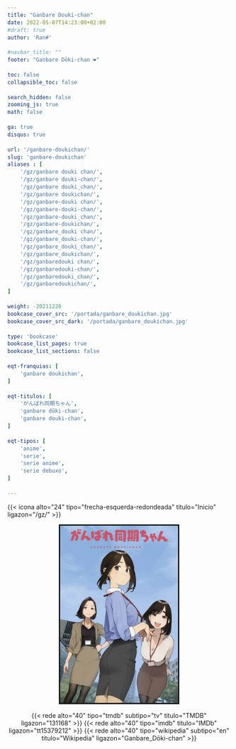 ```yaml
---
title: "Ganbare Douki-chan"
date: 2022-05-07T14:23:00+02:00
#draft: true
author: 'Ran#'

#navbar_title: ""
footer: "Ganbare Dōki-chan ❤️"

toc: false
collapsible_toc: false

search_hidden: false
zooming_js: true
math: false

ga: true
disqus: true

url: '/ganbare-doukichan/'
slug: 'ganbare-doukichan'
aliases : [
    '/gz/ganbare douki chan/',
    '/gz/ganbare douki-chan/',
    '/gz/ganbare douki_chan/',
    '/gz/ganbare doukichan/',
    '/gz/ganbare-douki chan/',
    '/gz/ganbare-douki-chan/',
    '/gz/ganbare-douki_chan/',
    '/gz/ganbare-doukichan/',
    '/gz/ganbare_douki chan/',
    '/gz/ganbare_douki-chan/',
    '/gz/ganbare_douki_chan/',
    '/gz/ganbare_doukichan/',
    '/gz/ganbaredouki chan/',
    '/gz/ganbaredouki-chan/',
    '/gz/ganbaredouki_chan/',
    '/gz/ganbaredoukichan/',
]

weight: -20211220
bookcase_cover_src: '/portada/ganbare_doukichan.jpg'
bookcase_cover_src_dark: '/portada/ganbare_doukichan.jpg'

type: 'bookcase'
bookcase_list_pages: true
bookcase_list_sections: false

eqt-franquias: [
    'ganbare doukichan',
]

eqt-titulos: [
    'がんばれ同期ちゃん',
    'ganbare dōki-chan',
    'ganbare douki-chan',
]

eqt-tipos: [
    'anime',
    'serie',
    'serie anime',
    'serie debuxo',
]

---
```


{{< icona alto="24" tipo="frecha-esquerda-redondeada" titulo="Inicio" ligazon="/gz/" >}}

<div style="text-align: center">
<img style="border: 3px solid currentColor" height=400 title="Golden Time" alt="Golden Time" src="/portada/ganbare_doukichan.jpg">

{{< rede alto="40" tipo="tmdb" subtipo="tv" titulo="TMDB" ligazon="131168" >}}
{{< rede alto="40" tipo="imdb" titulo="IMDb" ligazon="tt15379212" >}}
{{< rede alto="40" tipo="wikipedia" subtipo="en" titulo="Wikipedia" ligazon="Ganbare_Dōki-chan" >}}
</div>
